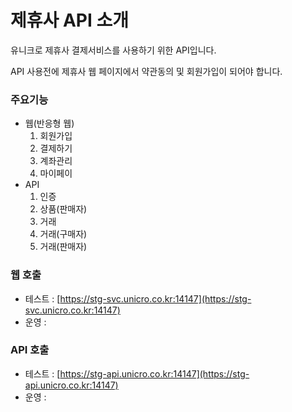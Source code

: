 # 제휴사 API 소개

유니크로 제휴사 결제서비스를 사용하기 위한 API입니다.&#x20;

API 사용전에 제휴사 웹 페이지에서 약관동의 및 회원가입이 되어야 합니다.

### 주요기능

* 웹(반응형 웹)
  1. 회원가입
  2. 결제하기
  3. 계좌관리
  4. 마이페이
* API
  1. 인증
  2. 상품(판매자)
  3. 거래
  4. 거래(구매자)
  5. 거래(판매자)

### 웹 호출

* 테스트 : [https://stg-svc.unicro.co.kr:14147](https://stg-svc.unicro.co.kr:14147)
* 운영 :&#x20;

### API 호출

* 테스트 : [https://stg-api.unicro.co.kr:14147](https://stg-api.unicro.co.kr:14147)
* 운영 :&#x20;
